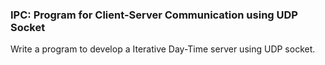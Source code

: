 ### IPC: Program for Client-Server Communication using UDP Socket
Write a program to develop a Iterative Day-Time server using UDP socket.